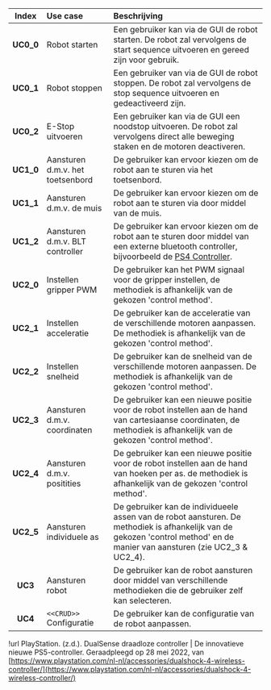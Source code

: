 
|Index|Use case|Beschrijving|
|:---:|:---|:---|
|**UC0_0**|Robot starten|Een gebruiker kan via de GUI de robot starten. De robot zal vervolgens de start sequence uitvoeren en gereed zijn voor gebruik.|
|**UC0_1**|Robot stoppen|Een gebruiker van via de GUI de robot stoppen. De robot zal vervolgens de stop sequence uitvoeren en gedeactiveerd zijn.|
|**UC0_2**|E-Stop uitvoeren|Een gebruiker kan via de GUI een noodstop uitvoeren. De robot zal vervolgens direct alle beweging staken en de motoren deactiveren.|
|**UC1_0**|Aansturen d.m.v. het toetsenbord|De gebruiker kan ervoor kiezen om de robot aan te sturen via het toetsenbord.|
|**UC1_1**|Aansturen d.m.v. de muis|De gebruiker kan ervoor kiezen om de robot aan te sturen via door middel van de muis.|
|**UC1_2**|Aansturen d.m.v. BLT controller|De gebruiker kan ervoor kiezen om de robot aan te sturen door middel van een externe bluetooth controller, bijvoorbeeld de [PS4 Controller](https://www.playstation.com/nl-nl/accessories/dualshock-4-wireless-controller/).|
|**UC2_0**|Instellen gripper PWM|De gebruiker kan het PWM signaal voor de gripper instellen, de methodiek is afhankelijk van de gekozen 'control method'.|
|**UC2_1**|Instellen acceleratie|De gebruiker kan de acceleratie van de verschillende motoren aanpassen. De methodiek is afhankelijk van de gekozen 'control method'.|
|**UC2_2**|Instellen snelheid|De gebruiker kan de snelheid van de verschillende motoren aanpassen. De methodiek is afhankelijk van de gekozen 'control method'.|
|**UC2_3**|Aansturen d.m.v. coordinaten|De gebruiker kan een nieuwe positie voor de robot instellen aan de hand van cartesiaanse coordinaten, de methodiek is afhankelijk van de gekozen 'control method'.|
|**UC2_4**|Aansturen d.m.v. positities|De gebruiker kan een nieuwe positie voor de robot instellen aan de hand van hoeken per as. de methodiek is afhankelijk van de gekozen 'control method'.|
|**UC2_5**|Aansturen individuele as|De gebruiker kan de individueele assen van de robot aansturen. De methodiek is afhankelijk van de gekozen 'control method' en de manier van aansturen (zie UC2_3 & UC2_4).|
|**UC3**|Aansturen robot|De gebruiker kan de robot aansturen door middel van verschillende methodieken die de gebruiker zelf kan selecteren.|
|**UC4**|```<<CRUD>>``` Configuratie|De gebruiker kan de configuratie van de robot aanpassen.|

!url PlayStation. (z.d.). DualSense draadloze controller | De innovatieve nieuwe PS5-controller. Geraadpleegd op 28 mei 2022, van [https://www.playstation.com/nl-nl/accessories/dualshock-4-wireless-controller/](https://www.playstation.com/nl-nl/accessories/dualshock-4-wireless-controller/)